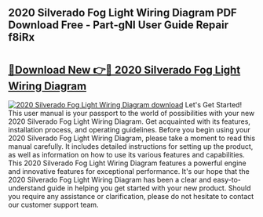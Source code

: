 ## 2020 Silverado Fog Light Wiring Diagram PDF Download Free - Part-gNI User Guide Repair f8iRx

# <h2><a href="http://dfqmpag.blite.top/?on=2020+Silverado+Fog+Light+Wiring+Diagram">🔗Download New 👉🔴 2020 Silverado Fog Light Wiring Diagram</a></h2>

[![2020 Silverado Fog Light Wiring Diagram download](https://i.imgur.com/lujVjoI.png)](http://dfqmpag.blite.top/?on=2020+Silverado+Fog+Light+Wiring+Diagram)
Let's Get Started! This user manual is your passport to the world of possibilities with your new 2020 Silverado Fog Light Wiring Diagram. Get acquainted with its features, installation process, and operating guidelines. Before you begin using your 2020 Silverado Fog Light Wiring Diagram, please take a moment to read this manual carefully. It includes detailed instructions for setting up the product, as well as information on how to use its various features and capabilities. This 2020 Silverado Fog Light Wiring Diagram features a powerful engine and innovative features for exceptional performance. It's our hope that the 2020 Silverado Fog Light Wiring Diagram has been a clear and easy-to-understand guide in helping you get started with your new product. Should you require any assistance or clarification, please do not hesitate to contact our customer support team.
